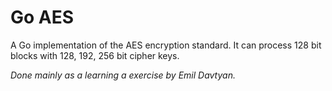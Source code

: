 # Go AES

A Go implementation of the AES encryption standard. It can process 128 bit blocks with 128, 192, 256 bit cipher keys.

*Done mainly as a learning a exercise by Emil Davtyan.*
